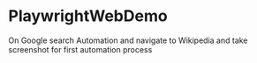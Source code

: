 # PlaywrightWebDemo
On Google search Automation and navigate to Wikipedia and take screenshot for first automation process 
